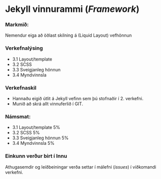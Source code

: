 # Jekyll vinnurammi (_Framework_)

### Markmið:
Nemendur eiga að öðlast skilning á (Liquid Layout) vefhönnun

### Verkefnalýsing
* 3.1 Layout/template
* 3.2 SCSS
* 3.3 Sveigjanleg hönnun	
* 3.4 Myndvinnsla

### Verkefnaskil
* Hannaðu eigið útlit á Jekyll vefinn sem þú stofnaðir í 2. verkefni. 
* Munið að skrá allt vinnuferlið í GIT. 

### Námsmat:
* 3.1 Layout/template 5%
* 3.2 SCSS 5%
* 3.3 Sveigjanleg hönnun 5%
* 3.4 Myndvinnsla 5%

### Einkunn verður birt í Innu
Athugasemdir og leiðbeiningar verða settar í málefni (_issues_) í viðkomandi verkefni.
